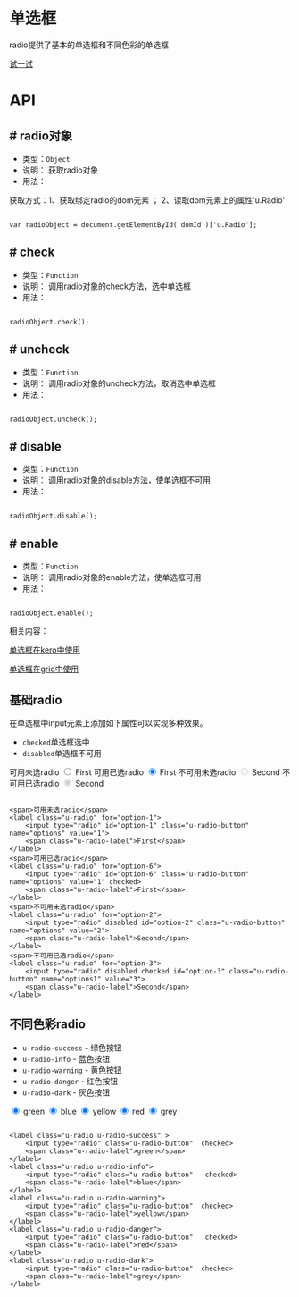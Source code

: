 # 单选框

radio提供了基本的单选框和不同色彩的单选框



[试一试](http://design.yyuap.com/dist/pages/webIDE/index.html#/demos/ui/radio)

# API

## \# radio对象

* 类型：`Object`
* 说明： 获取radio对象
* 用法：

获取方式：1、获取绑定radio的dom元素 ； 2、读取dom元素上的属性'u.Radio'

```

var radioObject = document.getElementById('domId')['u.Radio'];

```

## \# check

* 类型：`Function`
* 说明： 调用radio对象的check方法，选中单选框
* 用法：

```

radioObject.check();

```

## \# uncheck

* 类型：`Function`
* 说明： 调用radio对象的uncheck方法，取消选中单选框
* 用法：

```

radioObject.uncheck();

```

## \# disable

* 类型：`Function`
* 说明： 调用radio对象的disable方法，使单选框不可用
* 用法：

```

radioObject.disable();

```
## \# enable

* 类型：`Function`
* 说明： 调用radio对象的enable方法，使单选框可用
* 用法：

```

radioObject.enable();

```

相关内容：

[单选框在kero中使用](http://design.yyuap.com/dist/pages/kero/ex_radio.html)    

[单选框在grid中使用](http://design.yyuap.com/dist/pages/webIDE/index.html#/demos/grids/edit)

## 基础radio

在单选框中input元素上添加如下属性可以实现多种效果。

* `checked`单选框选中
* `disabled`单选框不可用

<div class="example-content"><span>可用未选radio</span>
<label class="u-radio" for="option-1">
    <input type="radio" id="option-1" class="u-radio-button" name="options" value="1">
    <span class="u-radio-label">First</span>
</label>
<span>可用已选radio</span>
<label class="u-radio" for="option-6">
    <input type="radio" id="option-6" class="u-radio-button" name="options" value="1" checked>
    <span class="u-radio-label">First</span>
</label>
<span>不可用未选radio</span>
<label class="u-radio" for="option-2">
    <input type="radio" disabled id="option-2" class="u-radio-button" name="options" value="2">
    <span class="u-radio-label">Second</span>
</label>
<span>不可用已选radio</span>
<label class="u-radio" for="option-3">
    <input type="radio" disabled checked id="option-3" class="u-radio-button" name="options1" value="3">
    <span class="u-radio-label">Second</span>
</label></div>



<div class="examples-code"><pre><code>
&lt;span>可用未选radio&lt;/span>
&lt;label class="u-radio" for="option-1">
    &lt;input type="radio" id="option-1" class="u-radio-button" name="options" value="1">
    &lt;span class="u-radio-label">First&lt;/span>
&lt;/label>
&lt;span>可用已选radio&lt;/span>
&lt;label class="u-radio" for="option-6">
    &lt;input type="radio" id="option-6" class="u-radio-button" name="options" value="1" checked>
    &lt;span class="u-radio-label">First&lt;/span>
&lt;/label>
&lt;span>不可用未选radio&lt;/span>
&lt;label class="u-radio" for="option-2">
    &lt;input type="radio" disabled id="option-2" class="u-radio-button" name="options" value="2">
    &lt;span class="u-radio-label">Second&lt;/span>
&lt;/label>
&lt;span>不可用已选radio&lt;/span>
&lt;label class="u-radio" for="option-3">
    &lt;input type="radio" disabled checked id="option-3" class="u-radio-button" name="options1" value="3">
    &lt;span class="u-radio-label">Second&lt;/span>
&lt;/label></code></pre>
</div>





## 不同色彩radio

* `u-radio-success` - 绿色按钮
* `u-radio-info` - 蓝色按钮
* `u-radio-warning` - 黄色按钮
* `u-radio-danger` - 红色按钮
* `u-radio-dark` - 灰色按钮

<div class="example-content"><label class="u-radio u-radio-success" >
    <input type="radio" class="u-radio-button"  checked>
    <span class="u-radio-label">green</span>
</label>
<label class="u-radio u-radio-info">
    <input type="radio" class="u-radio-button"   checked>
    <span class="u-radio-label">blue</span>
</label>
<label class="u-radio u-radio-warning">
    <input type="radio" class="u-radio-button"  checked>
    <span class="u-radio-label">yellow</span>
</label>
<label class="u-radio u-radio-danger">
    <input type="radio" class="u-radio-button"   checked>
    <span class="u-radio-label">red</span>
</label>
<label class="u-radio u-radio-dark">
    <input type="radio" class="u-radio-button"  checked>
    <span class="u-radio-label">grey</span>
</label></div>



<div class="examples-code"><pre><code>
&lt;label class="u-radio u-radio-success" >
    &lt;input type="radio" class="u-radio-button"  checked>
    &lt;span class="u-radio-label">green&lt;/span>
&lt;/label>
&lt;label class="u-radio u-radio-info">
    &lt;input type="radio" class="u-radio-button"   checked>
    &lt;span class="u-radio-label">blue&lt;/span>
&lt;/label>
&lt;label class="u-radio u-radio-warning">
    &lt;input type="radio" class="u-radio-button"  checked>
    &lt;span class="u-radio-label">yellow&lt;/span>
&lt;/label>
&lt;label class="u-radio u-radio-danger">
    &lt;input type="radio" class="u-radio-button"   checked>
    &lt;span class="u-radio-label">red&lt;/span>
&lt;/label>
&lt;label class="u-radio u-radio-dark">
    &lt;input type="radio" class="u-radio-button"  checked>
    &lt;span class="u-radio-label">grey&lt;/span>
&lt;/label></code></pre>
</div>



